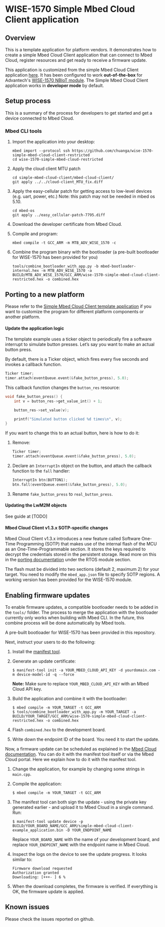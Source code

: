 # WISE-1570 Simple Mbed Cloud Client application

## Overview

This is a template application for platform vendors. It demonstrates how to create a simple Mbed Cloud Client application that can connect to Mbed Cloud, register resources and get ready to receive a firmware update.

This application is customized from the simple Mbed Cloud Client application [here](https://github.com/ARMmbed/simple-mbed-cloud-client-template-restricted). It has been configured to work **out-of-the-box** for Advantech's [WISE-1570 NBIoT module](https://os.mbed.com/modules/advantech-wise-1570/). The Simple Mbed Cloud Client application works in **developer mode** by default.

## Setup process

This is a summary of the process for developers to get started and get a device connected to Mbed Cloud.

### Mbed CLI tools

1. Import the application into your desktop:

    ```
    mbed import --protocol ssh https://github.com/chuanga/wise-1570-simple-mbed-cloud-client-restricted
    cd wise-1570-simple-mbed-cloud-restricted
    ```

2. Apply the cloud client MTU patch
    ```
    cd simple-mbed-cloud-client/mbed-cloud-client/
    git apply ../../cloud-client_MTU_fix.diff
    ```
3. Apply the easy-cellular patch for getting access to low-level devices (e.g. uart, power, etc.)
   Note: this patch may not be needed in mbed os 5.10.
    ```
    cd mbed-os
    git apply ../easy_cellular-patch-7795.diff
    ```
4. Download the developer certificate from Mbed Cloud.
5. Compile and program:

    ```
    mbed compile -t GCC_ARM -m MTB_ADV_WISE_1570 -c
    ```
6. Combine the program binary with the bootloader (a pre-built bootloader for WISE-1570 has been provided for you)
    ```
    tools/combine_bootloader_with_app.py -b mbed-bootloader-internal.hex -m MTB_ADV_WISE_1570 -a BUILD/MTB_ADV_WISE_1570/GCC_ARM/wise-1570-simple-mbed-cloud-client-restricted.hex -o combined.hex
    ```
## Porting to a new platform

Please refer to the [Simple Mbed Cloud Client template application](https://github.com/ARMmbed/simple-mbed-cloud-client-template-restricted) if you want to customize the program for different platform components or another platform. 

#### Update the application logic

The template example uses a ticker object to periodically fire a software interrupt to simulate button presses. Let’s say you want to make an actual button press.

By default, there is a Ticker object, which fires every five seconds and invokes a callback function.

```cpp
Ticker timer;
timer.attach(eventQueue.event(&fake_button_press), 5.0);
```

This callback function changes the `button_res` resource:

```cpp
void fake_button_press() {
    int v = button_res->get_value_int() + 1;

    button_res->set_value(v);

    printf("Simulated button clicked %d times\n", v);
}
```

If you want to change this to an actual button, here is how to do it:

1. Remove:

    ```cpp
    Ticker timer;
    timer.attach(eventQueue.event(&fake_button_press), 5.0);
    ```

1. Declare an `InterruptIn` object on the button, and attach the callback function to the `fall` handler:

    ```cpp
    InterruptIn btn(BUTTON1);
    btn.fall(eventQueue.event(&fake_button_press), 5.0);
    ```

1. Rename `fake_button_press` to `real_button_press`.


#### Updating the LwM2M objects

See guide at [TODO]

#### Mbed Cloud Client v1.3.x SOTP-specific changes

Mbed Cloud Client v1.3.x introduces a new feature called Software One-Time Programming (SOTP) that makes use of the internal flash of the MCU as an One-Time-Programmable section. It stores the keys required to decrypt the credentials stored in the persistent storage. Read more on this in the [porting documentation](https://cloud.mbed.com/docs/current/porting/changing-a-customized-porting-layer.html#rtos-module) under the RTOS module section.

The flash must be divided into two sections (default 2, maximum 2) for your target. You need to modify the `mbed_app.json` file to specify SOTP regions. A working version has been provided for the WISE-1570 module.

## Enabling firmware updates

To enable firmware updates, a compatible bootloader needs to be added in the `tools/` folder. The process to merge the application with the bootloader currently only works when building with Mbed CLI. In the future, this combine process will be done automatically by Mbed tools. 

A pre-built bootloader for WISE-1570 has been provided in this repository.

Next, instruct your users to do the following:

1. Install the [manifest tool](https://github.com/armmbed/manifest-tool).
1. Generate an update certificate:

    ```
    $ manifest-tool init -a YOUR_MBED_CLOUD_API_KEY -d yourdomain.com -m device-model-id -q --force
    ```

    <span class="notes">**Note:** Make sure to replace `YOUR_MBED_CLOUD_API_KEY` with an Mbed Cloud API key.

1. Build the application and combine it with the bootloader:

    ```
    $ mbed compile -m YOUR_TARGET -t GCC_ARM
    $ tools/combine_bootloader_with_app.py -m YOUR_TARGET -a BUILD/YOUR_TARGET/GCC_ARM/wise-1570-simple-mbed-cloud-client-restricted.hex -o combined.hex
    ```

1. Flash `combined.hex` to the development board.
1. Write down the endpoint ID of the board. You need it to start the update.

Now, a firmware update can be scheduled as explained in the [Mbed Cloud documentation](https://cloud.mbed.com/docs/current/updating-firmware/index.html). You can do it with the manifest tool itself or via the Mbed Cloud portal. Here we explain how to do it with the manifest tool.

1. Change the application, for example by changing some strings in `main.cpp`.
1. Compile the application:

    ```
    $ mbed compile -m YOUR_TARGET -t GCC_ARM
    ```

1. The manifest tool can both sign the update - using the private key generated earlier - and upload it to Mbed Cloud in a single command. Run:

    ```
    $ manifest-tool update device -p BUILD/YOUR_BOARD_NAME/GCC_ARM/simple-mbed-cloud-client-example_application.bin -D YOUR_ENDPOINT_NAME
    ```

    Replace `YOUR_BOARD_NAME` with the name of your development board, and replace `YOUR_ENDPOINT_NAME` with the endpoint name in Mbed Cloud.

1. Inspect the logs on the device to see the update progress. It looks similar to:

    ```
    Firmware download requested
    Authorization granted
    Downloading: [+++- ] 6 %
    ```

1. When the download completes, the firmware is verified. If everything is OK, the firmware update is applied.

## Known issues

Please check the issues reported on github.
